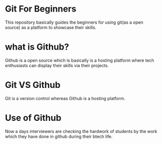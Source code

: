 # Git For Beginners
This repository basically guides the beginners for using git(as a open source) as a platform to showcase their skills.
# what is Github?
Github is a open source which is basically is a hosting platform where tech enthusiasts can display their skills via their projects.
# Git VS Github
 Git is a version control whereas Github is a hosting platform.
# Use of Github
Now a days interviewers are checking the hardwork of students by the work which they have done in github during their btech
life.

